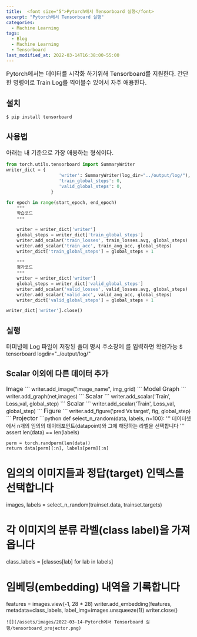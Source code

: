 ```yaml
---
title:  <font size="5">Pytorch에서 Tensorboard 실행</font>
excerpt: "Pytorch에서 Tensorboard 실행"
categories:
  - Machine Learning
tags:
  - Blog
  - Machine Learning
  - Tensorboard
last_modified_at: 2022-03-14T16:38:00-55:00
---
```


<font size="3">
Pytorch에서는 데이터를 시각화 하기위해 Tensorboard를 지원한다.
간단한 명령어로 Train Log를 찍어볼수 있어서 자주 애용한다.
</font> 

## 설치
```
$ pip install tensorboard
```

## 사용법
<font size="3">
아래는 내 기준으로 가장 애용하는 형식이다.
</font>
 
```python
from torch.utils.tensorboard import SummaryWriter
writer_dict = {
                    'writer': SummaryWriter(log_dir="../output/log/"),
                    'train_global_steps': 0,
                    'valid_global_steps': 0,
                 }

for epoch in range(start_epoch, end_epoch)
    ***
    학습코드
    ***

    writer = writer_dict['writer']
    global_steps = writer_dict['train_global_steps']
    writer.add_scalar('train_losses', train_losses.avg, global_steps)
    writer.add_scalar('train_acc', train_avg_acc, global_steps)
    writer_dict['train_global_steps'] = global_steps + 1

    ***
    평가코드
    ***
    writer = writer_dict['writer']
    global_steps = writer_dict['valid_global_steps']
    writer.add_scalar('valid_losses', valid_losses.avg, global_steps)
    writer.add_scalar('valid_acc', valid_avg_acc, global_steps)
    writer_dict['valid_global_steps'] = global_steps + 1

writer_dict['writer'].close()
```

## 실행 
<font size="3">
터미널에 Log 파일이 저장된 폴더 명시
주소창에 <http://localhost:6006/>를 입력하면 확인가능
</font>
$ tensorboard logdir="../output/log/"



## Scalar 이외에 다른 데이터 추가

<font size="3">
Image
</font>
```
writer.add_image("image_name", img_grid)
```

<font size="3">
Model Graph
</font>
```
writer.add_graph(net,images)
```

<font size="3">
Scalar
</font>
```
writer.add_scalar('Train', Loss_val, global_step)
```


<font size="3">
Scalar
</font>
```
writer.add_scalar('Train', Loss_val, global_step)
```


<font size="3">
Figure
</font>
```
writer.add_figure('pred Vs target', fig, global_step)
```


<font size="3">
Projector
</font>
```python
def select_n_random(data, labels, n=100):
    '''
    데이터셋에서 n개의 임의의 데이터포인트(datapoint)와 그에 해당하는 라벨을 선택합니다
    '''
    assert len(data) == len(labels)

    perm = torch.randperm(len(data))
    return data[perm][:n], labels[perm][:n]

# 임의의 이미지들과 정답(target) 인덱스를 선택합니다
images, labels = select_n_random(trainset.data, trainset.targets)

# 각 이미지의 분류 라벨(class label)을 가져옵니다
class_labels = [classes[lab] for lab in labels]

# 임베딩(embedding) 내역을 기록합니다
features = images.view(-1, 28 * 28)
writer.add_embedding(features,
                    metadata=class_labels,
                    label_img=images.unsqueeze(1))
writer.close()
```
![](/assets/images/2022-03-14-Pytorch에서 Tensorboard 실행/tensorboard_projector.png)
